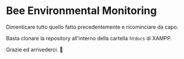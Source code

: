 # Bee Environmental Monitoring

Dimenticare tutto quello fatto precedentemente e ricominciare da capo.

Basta clonare la repository all'interno della cartella `htdocs` di XAMPP.

Grazie ed arrivederci. 🦄
